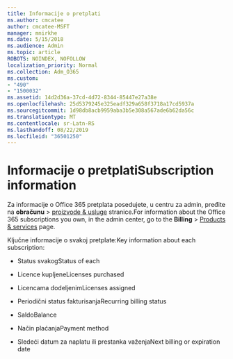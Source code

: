 ```yaml
---
title: Informacije o pretplati
ms.author: cmcatee
author: cmcatee-MSFT
manager: mnirkhe
ms.date: 5/15/2018
ms.audience: Admin
ms.topic: article
ROBOTS: NOINDEX, NOFOLLOW
localization_priority: Normal
ms.collection: Adm_O365
ms.custom:
- "490"
- "1500032"
ms.assetid: 14d2d36a-37cd-4d72-8344-85447e27a38e
ms.openlocfilehash: 25d5379245e325eadf329a658f3718a17cd5937a
ms.sourcegitcommit: 1d98db8acb9959aba3b5e308a567ade6b62da56c
ms.translationtype: MT
ms.contentlocale: sr-Latn-RS
ms.lasthandoff: 08/22/2019
ms.locfileid: "36501250"
---
```

# <a name="subscription-information"></a><span data-ttu-id="116b9-102">Informacije o pretplati</span><span class="sxs-lookup"><span data-stu-id="116b9-102">Subscription information</span></span>

<span data-ttu-id="116b9-103">Za informacije o Office 365 pretplata posedujete, u centru za admin, pređite na **obračunu** \> [proizvode & usluge](https://go.microsoft.com/fwlink/p/?linkid=842054) stranice.</span><span class="sxs-lookup"><span data-stu-id="116b9-103">For information about the Office 365 subscriptions you own, in the admin center, go to the **Billing** \> [Products & services](https://go.microsoft.com/fwlink/p/?linkid=842054) page.</span></span>
  
<span data-ttu-id="116b9-104">Ključne informacije o svakoj pretplate:</span><span class="sxs-lookup"><span data-stu-id="116b9-104">Key information about each subscription:</span></span>
  
- <span data-ttu-id="116b9-105">Status svakog</span><span class="sxs-lookup"><span data-stu-id="116b9-105">Status of each</span></span>

- <span data-ttu-id="116b9-106">Licence kupljene</span><span class="sxs-lookup"><span data-stu-id="116b9-106">Licenses purchased</span></span>

- <span data-ttu-id="116b9-107">Licencama dodeljenim</span><span class="sxs-lookup"><span data-stu-id="116b9-107">Licenses assigned</span></span>

- <span data-ttu-id="116b9-108">Periodični status fakturisanja</span><span class="sxs-lookup"><span data-stu-id="116b9-108">Recurring billing status</span></span>

- <span data-ttu-id="116b9-109">Saldo</span><span class="sxs-lookup"><span data-stu-id="116b9-109">Balance</span></span>

- <span data-ttu-id="116b9-110">Način plaćanja</span><span class="sxs-lookup"><span data-stu-id="116b9-110">Payment method</span></span>

- <span data-ttu-id="116b9-111">Sledeći datum za naplatu ili prestanka važenja</span><span class="sxs-lookup"><span data-stu-id="116b9-111">Next billing or expiration date</span></span>